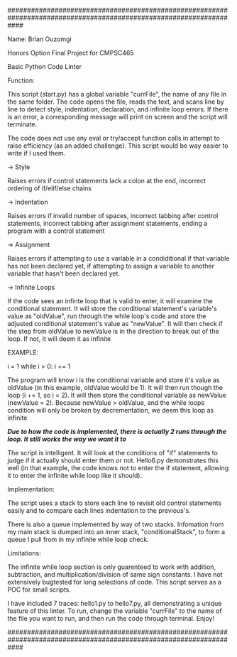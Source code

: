 ####################################################################################################################

Name: Brian Ouzomgi

Honors Option Final Project for CMPSC465

Basic Python Code Linter


Function:

This script (start.py) has a global variable "currFile", the name of any file in the same folder.
The code opens the file, reads the text, and scans line by line to detect style, indentation, declaration, and 
infinite loop errors. If there is an error, a corresponding message will print on screen and the script will 
terminate.

The code does not use any eval or try/accept function calls in attempt to raise efficiency (as an added challenge).
This script would be way easier to write if I used them.

-> Style

Raises errors if control statements lack a colon at the end, incorrect ordering of if/elif/else chains

-> Indentation

Raises errors if invalid number of spaces, incorrect tabbing after control statements, incorrect tabbing
after assignment statements, ending a program with a control statement

-> Assignment

Raises errors if attempting to use a variable in a condiditional if that variable has not been declared yet, 
if attempting to assign a variable to another variable that hasn't been declared yet.

-> Infinite Loops

If the code sees an infinte loop that is valid to enter, it will examine the conditional statement. It will 
store the conditional statement's variable's value as "oldValue", run through the while loop's code and 
store the adjusted conditional statement's value as "newValue". It will then check if the step from oldValue
to newValue is in the direction to break out of the loop. If not, it will deem it as infinite

EXAMPLE:

i = 1
while i > 0:
	i += 1

The program will know i is the conditional variable and store it's value as oldValue (in this example, oldValue
would be 1). It will then run though the loop (i += 1, so i = 2). It will then store the conditional variable as
newValue (newValue = 2). Because newValue > oldValue, and the while loops condition will only be broken by decrementation, 
we deem this loop as infinite

***Due to how the code is implemented, there is actually 2 runs through the loop. It still works the way we want it to***

The script is intelligent. It will look at the conditions of "if" statements to judge if it actually should enter them 
or not. Hello6.py demonstrates this well (in that example, the code knows not to enter the if statement, allowing it to 
enter the infinite while loop like it should).

Implementation:
	
The script uses a stack to store each line to revisit old control statements easily and to compare each lines indentation to the previous's. 

There is also a queue implemented by way of two stacks. Infomation from my main stack is dumped into an inner stack, "conditionalStack", 
to form a queue I pull from in my infinite while loop check.

Limitations:

The infinite while loop section is only guarenteed to work with addition, subtraction, and multiplication/division of
same sign constants. I have not extensively bugtested for long selections of code. This script serves as a POC for 
small scripts. 


I have included 7 traces: hello1.py to hello7.py, all demonstrating a unique feature of this linter. To run, change the 
variable "currFile" to the name of the file you want to run, and then run the code through terminal. Enjoy!


####################################################################################################################
